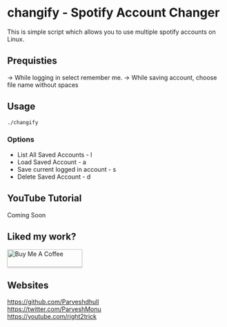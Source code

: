 # changify - Spotify Account Changer

This is simple script which allows you to use multiple spotify accounts on Linux. 

## Prequisties
-> While logging in select remember me.
-> While saving account, choose file name without spaces

## Usage

`./changify`

### Options
* List All Saved Accounts - l
* Load Saved Account - a
* Save current logged in account - s
* Delete Saved Account - d

## YouTube Tutorial
Coming Soon

## Liked my work?
<a href="https://www.buymeacoffee.com/parveshmonu" target="_blank"><img src="https://www.buymeacoffee.com/assets/img/custom_images/orange_img.png" alt="Buy Me A Coffee" style="height: 41px !important;width: 174px !important;box-shadow: 0px 3px 2px 0px rgba(190, 190, 190, 0.5) !important;-webkit-box-shadow: 0px 3px 2px 0px rgba(190, 190, 190, 0.5) !important;" ></a>

## Websites
https://github.com/Parveshdhull
<br />https://twitter.com/ParveshMonu
<br />https://youtube.com/right2trick